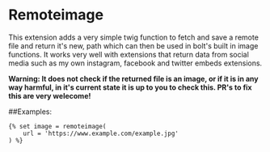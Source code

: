 Remoteimage
====================

This extension adds a very simple twig function to fetch and save a remote file
and return it's new, path which can then be used in bolt's built in image
functions. It works very well with extensions that return data from social
media such as my own instagram, facebook and twitter embeds extensions.

**Warning: It does not check if the returned file is an image, or if it is in
any way harmful, in it's current state it is up to you to check this. PR's to
fix this are very welecome!**

##Examples:

    {% set image = remoteimage(
        url = 'https://www.example.com/example.jpg'
    ) %}